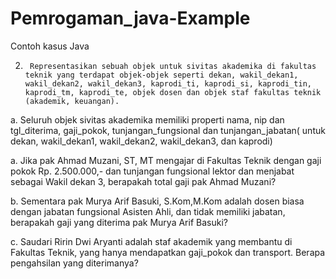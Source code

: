 # Pemrogaman_java-Example
Contoh kasus Java 

2.      Representasikan sebuah objek untuk sivitas akademika di fakultas teknik yang terdapat objek-objek seperti dekan, wakil_dekan1, wakil_dekan2, wakil_dekan3, kaprodi_ti, kaprodi_si, kaprodi_tin, kaprodi_tm, kaprodi_te, objek dosen dan objek staf fakultas teknik (akademik, keuangan).

a.       Seluruh objek sivitas akademika memiliki properti nama, nip dan tgl_diterima, gaji_pokok, tunjangan_fungsional dan tunjangan_jabatan( untuk dekan, wakil_dekan1, wakil_dekan2, wakil_dekan3, dan kaprodi)

a.       Jika pak Ahmad Muzani, ST, MT mengajar di Fakultas Teknik dengan gaji pokok Rp. 2.500.000,- dan tunjangan fungsional lektor dan menjabat sebagai Wakil dekan 3, berapakah total gaji pak Ahmad Muzani?

b.      Sementara pak Murya Arif Basuki, S.Kom,M.Kom adalah dosen biasa dengan jabatan fungsional Asisten Ahli, dan tidak memiliki jabatan, berapakah gaji yang diterima pak Murya Arif Basuki?

c.       Saudari Ririn Dwi Aryanti adalah staf akademik yang membantu di Fakultas Teknik, yang hanya mendapatkan gaji_pokok dan transport. Berapa pengahsilan yang diterimanya?

